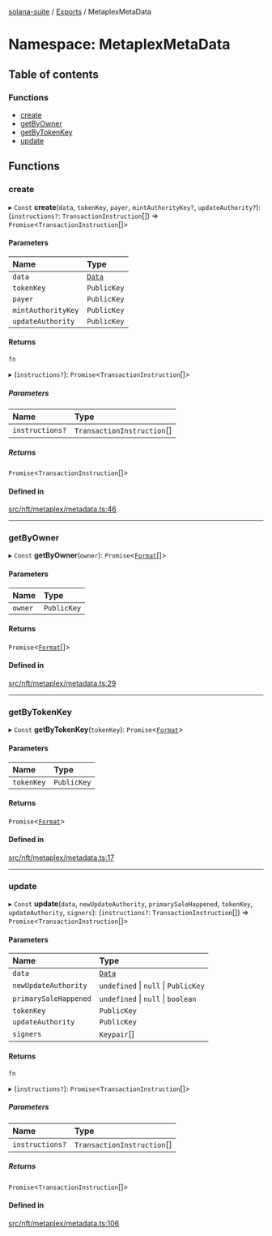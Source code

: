 [solana-suite](../README.md) / [Exports](../modules.md) / MetaplexMetaData

# Namespace: MetaplexMetaData

## Table of contents

### Functions

- [create](MetaplexMetaData.md#create)
- [getByOwner](MetaplexMetaData.md#getbyowner)
- [getByTokenKey](MetaplexMetaData.md#getbytokenkey)
- [update](MetaplexMetaData.md#update)

## Functions

### create

▸ `Const` **create**(`data`, `tokenKey`, `payer`, `mintAuthorityKey?`, `updateAuthority?`): (`instructions?`: `TransactionInstruction`[]) => `Promise`<`TransactionInstruction`[]\>

#### Parameters

| Name | Type |
| :------ | :------ |
| `data` | [`Data`](../classes/MetaplexInstructure.Data.md) |
| `tokenKey` | `PublicKey` |
| `payer` | `PublicKey` |
| `mintAuthorityKey` | `PublicKey` |
| `updateAuthority` | `PublicKey` |

#### Returns

`fn`

▸ (`instructions?`): `Promise`<`TransactionInstruction`[]\>

##### Parameters

| Name | Type |
| :------ | :------ |
| `instructions?` | `TransactionInstruction`[] |

##### Returns

`Promise`<`TransactionInstruction`[]\>

#### Defined in

[src/nft/metaplex/metadata.ts:46](https://github.com/fukaoi/solana-suite/blob/127fc4a/src/nft/metaplex/metadata.ts#L46)

___

### getByOwner

▸ `Const` **getByOwner**(`owner`): `Promise`<[`Format`](../interfaces/Metaplex.Format.md)[]\>

#### Parameters

| Name | Type |
| :------ | :------ |
| `owner` | `PublicKey` |

#### Returns

`Promise`<[`Format`](../interfaces/Metaplex.Format.md)[]\>

#### Defined in

[src/nft/metaplex/metadata.ts:29](https://github.com/fukaoi/solana-suite/blob/127fc4a/src/nft/metaplex/metadata.ts#L29)

___

### getByTokenKey

▸ `Const` **getByTokenKey**(`tokenKey`): `Promise`<[`Format`](../interfaces/Metaplex.Format.md)\>

#### Parameters

| Name | Type |
| :------ | :------ |
| `tokenKey` | `PublicKey` |

#### Returns

`Promise`<[`Format`](../interfaces/Metaplex.Format.md)\>

#### Defined in

[src/nft/metaplex/metadata.ts:17](https://github.com/fukaoi/solana-suite/blob/127fc4a/src/nft/metaplex/metadata.ts#L17)

___

### update

▸ `Const` **update**(`data`, `newUpdateAuthority`, `primarySaleHappened`, `tokenKey`, `updateAuthority`, `signers`): (`instructions?`: `TransactionInstruction`[]) => `Promise`<`TransactionInstruction`[]\>

#### Parameters

| Name | Type |
| :------ | :------ |
| `data` | [`Data`](../classes/MetaplexInstructure.Data.md) |
| `newUpdateAuthority` | `undefined` \| ``null`` \| `PublicKey` |
| `primarySaleHappened` | `undefined` \| ``null`` \| `boolean` |
| `tokenKey` | `PublicKey` |
| `updateAuthority` | `PublicKey` |
| `signers` | `Keypair`[] |

#### Returns

`fn`

▸ (`instructions?`): `Promise`<`TransactionInstruction`[]\>

##### Parameters

| Name | Type |
| :------ | :------ |
| `instructions?` | `TransactionInstruction`[] |

##### Returns

`Promise`<`TransactionInstruction`[]\>

#### Defined in

[src/nft/metaplex/metadata.ts:106](https://github.com/fukaoi/solana-suite/blob/127fc4a/src/nft/metaplex/metadata.ts#L106)
